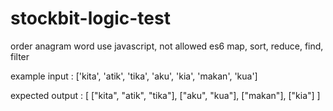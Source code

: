 # stockbit-logic-test

order anagram word use javascript, not allowed es6 map, sort, reduce, find, filter

example input :
['kita', 'atik', 'tika', 'aku', 'kia', 'makan', 'kua']

expected output : 
[
  ["kita", "atik", "tika"],
  ["aku", "kua"],
  ["makan"],
  ["kia"]
]
